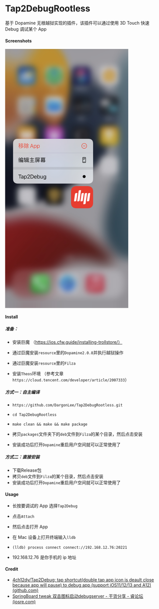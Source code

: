 # Tap2DebugRootless
基于 Dopamine 无根越狱实现的插件，该插件可以通过使用 3D Touch 快速 Debug 调试某个 App

#### Screenshots

<img src="Tap2DebugRootless.png" width="400" hegiht="200" align=center />  

#### Install

##### 准备：

- 安装巨魔 （https://ios.cfw.guide/installing-trollstore/）
- 通过巨魔安装`resource`里的`Dopamine2.0.8`并执行越狱操作

- 通过巨魔安装`resource`里的`Filza`
- 安装`Theos`环境 （参考文章`https://cloud.tencent.com/developer/article/2007333`）

##### 方式一：自主编译

- ```shell
  https://github.com/DargonLee/Tap2DebugRootless.git
  ```

- ```
  cd Tap2DebugRootless
  ```

- ```shell
  make clean && make && make package
  ```

- 拷贝`packages`文件夹下的`deb`文件到`Filza`的某个目录，然后点击安装

- 安装成功后打开`Dopamine`重启用户空间就可以正常使用了

##### 方式二：直接安装

- 下载Release包
- 拷贝`deb`文件到`Filza`的某个目录，然后点击安装
- 安装成功后打开`Dopamine`重启用户空间就可以正常使用了

#### Usage

- 长按要调试的 App 选择`Tap2Debug`

- 点击`Attach`

- 然后点击打开 App

- 在 Mac 设备上打开终端输入`lldb`

- ```shell
  (lldb) process connect connect://192.168.12.76:20221
  ```

- 192.168.12.76 是你手机的 ip 地址

#### Credit

- [4ch12dy/Tap2Debug: tap shortcut(double tap app icon is deault close because app will pause) to debug app (support iOS11/12/13 and A12) (github.com)](https://github.com/4ch12dy/Tap2Debug)
- [SpringBoard tweak 双击图标启动debugserver - 干货分享 - 睿论坛 (iosre.com)](https://iosre.com/t/springboard-tweak-双击图标启动debugserver/16420)
